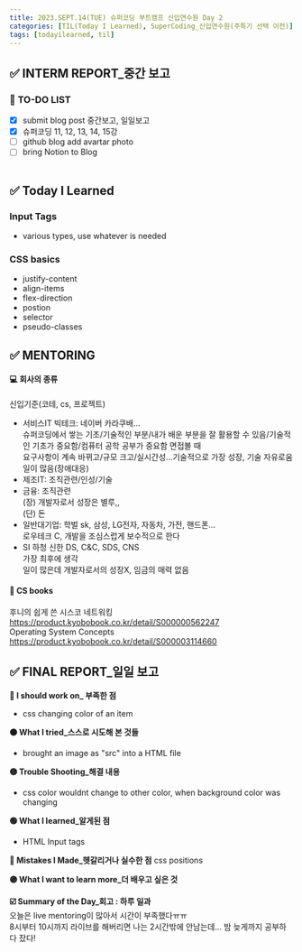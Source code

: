 ```yaml
---
title: 2023.SEPT.14(TUE) 슈퍼코딩 부트캠프 신입연수원 Day 2
categories: [TIL(Today I Learned), SuperCoding_신입연수원(주특기 선택 이전)]
tags: [todayilearned, til]
---
```


## ✅ INTERM REPORT\_중간 보고

### 📌 **TO-DO LIST**

- [x] submit blog post 중간보고, 일일보고
- [x] 슈퍼코딩 11, 12, 13, 14, 15강
- [ ] github blog add avartar photo
- [ ] bring Notion to Blog
      <br>
      <br>

## ✅ Today I Learned

### Input Tags

- various types, use whatever is needed

### CSS basics

- justify-content
- align-items
- flex-direction
- postion
- selector
- pseudo-classes

## ✅ MENTORING

#### 💻 회사의 종류

신입기준(코테, cs, 프로젝트)

- 서비스IT 빅테크: 네이버 카라쿠배...  
  슈퍼코딩에서 쌓는 기초/기술적인 부분/내가 배운 부분을 잘 활용할 수 있음/기술적인 기초가 중요함/컴퓨터 공학 공부가 중요함 면접볼 때  
  요구사항이 계속 바뀌고/규모 크고/실시간성...기술적으로 가장 성장, 기술 자유로움  
  일이 많음(장애대응)
- 제조IT: 조직관련/인성/기술
- 금융: 조직관련  
  (장) 개발자로서 성장은 별루,,  
  (단) 돈
- 일반대기업: 학벌 sk, 삼성, LG전자, 자동차, 가전, 핸드폰...  
  로우테크 C, 개발을 조심스럽게 보수적으로 한다
- SI 하청
  신한 DS, C&C, SDS, CNS  
   가장 최후에 생각  
   일이 많은데 개발자로서의 성장X, 임금의 매력 없음

#### 📕 CS books

후니의 쉽게 쓴 시스코 네트워킹
<https://product.kyobobook.co.kr/detail/S000000562247>  
Operating System Concepts
<https://product.kyobobook.co.kr/detail/S000003114660>

## ✅ FINAL REPORT\_일일 보고

**🔴 I should work on\_ 부족한 점**

- css changing color of an item

**🟠 What I tried\_스스로 시도해 본 것들**

- brought an image as "src" into a HTML file

**🟡 Trouble Shooting\_해결 내용**

- css color wouldnt change to other color, when background color was changing

**🟢 What I learned\_알게된 점**

- HTML Input tags

**🔵 Mistakes I Made\_헷갈리거나 실수한 점**
css positions

**🟣 What I want to learn more\_더 배우고 싶은 것**

**☑️ Summary of the Day\_회고 : 하루 일과** <br>
오늘은 live mentoring이 많아서 시간이 부족했다ㅠㅠ <br>
8시부터 10시까지 라이브를 해버리면 나는 2시간밖에 안남는데...
밤 늦게까지 공부하다 잤다!

